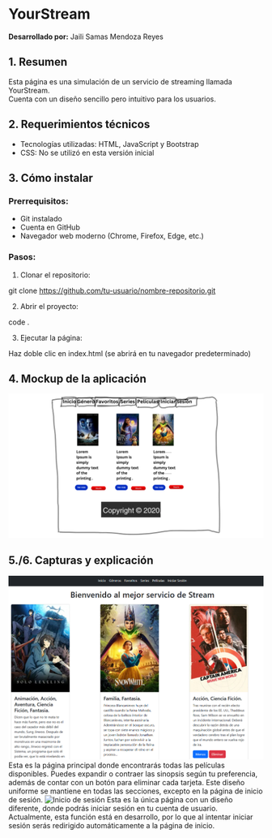 # YourStream

**Desarrollado por:** Jaili Samas Mendoza Reyes

## 1. Resumen
Esta página es una simulación de un servicio de streaming llamada YourStream.  
Cuenta con un diseño sencillo pero intuitivo para los usuarios.

## 2. Requerimientos técnicos
- Tecnologías utilizadas: HTML, JavaScript y Bootstrap
- CSS: No se utilizó en esta versión inicial

## 3. Cómo instalar
### Prerrequisitos:
- Git instalado
- Cuenta en GitHub
- Navegador web moderno (Chrome, Firefox, Edge, etc.)

### Pasos:

1. Clonar el repositorio:

git clone https://github.com/tu-usuario/nombre-repositorio.git

2. Abrir el proyecto:

  code .

3. Ejecutar la página:

Haz doble clic en index.html (se abrirá en tu navegador predeterminado)

## 4. Mockup de la aplicación
<img src="Pagina/Imagenes/Mockup.png" width="600" alt="Mockup">

## 5./6. Capturas y explicación

<img src="Pagina/Imagenes/Inicio.png" width="600" alt="Menu">
Esta es la página principal donde encontrarás todas las películas disponibles. 
Puedes expandir o contraer las sinopsis según tu preferencia, además de contar con un botón para eliminar cada tarjeta. 
Este diseño uniforme se mantiene en todas las secciones, excepto en la página de inicio de sesión.

<img src="Pagina/Imagenes/IniciarSesión.png" width="600" alt="Inicio de sesión">
Esta es la única página con un diseño diferente, donde podrás iniciar sesión en tu cuenta de usuario. 
Actualmente, esta función está en desarrollo, por lo que al intentar iniciar sesión serás redirigido automáticamente a la página de inicio.





